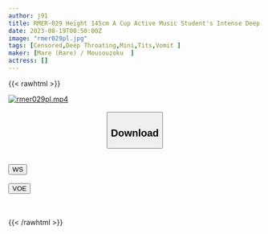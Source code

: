 ```yaml
---
author: j91
title: RMER-029 Height 145cm A Cup Active Music Student's Intense Deep Throating And Vomiting From The Head Rin
date: 2023-08-19T00:50:00Z
image: "rmer029pl.jpg"
tags: [Censored,Deep Throating,Mini,Tits,Vomit ]
maker: [Mare (Rare) / Mousouzoku  ]
actress: []
---
```



{{< rawhtml >}}

<div class="video" data-videoid="5yyx628bnq3e">
    <a href="javascript:;">
        <img src="https://my.j91.asia/posts/rmer029pl/rmer029pl.jpg" width="WIDTH" height="HEIGHT" alt="rmer029pl.mp4" loading="lazy">
    </a>
</div>

<script type="text/javascript" src="https://j91.asia/asset/on-demand-ws.js"></script>

<br>
  <link rel="stylesheet" href="https://j91.asia/asset/bs5.css">
  
  <center>
  <button class="btn btn-primary" type="button" data-bs-toggle="collapse" data-bs-target=".multi-collapse" aria-expanded="false" aria-controls="multiCollapseExample1 multiCollapseExample2"><h2>Download</h2></button></center>
</p>
<div class="row">
  <div class="col">
    <div class="collapse multi-collapse" id="multiCollapseExample1">
      <div class="card card-body">
	      	      <br>
<div class="buttons">  
<a href="https://wolfstream.tv/5yyx628bnq3e"><button class="btn-hover color-3"><i class="fa fa-download"></i> WS</button></a></div>
    </div>
  </div>
</div>
  <div class="col">
    <div class="collapse multi-collapse" id="multiCollapseExample2">
      <div class="card card-body">
	      <br>
<div class="buttons">
    <a href="https://voe.sx/l11s3uqdvvoa"><button class="btn-hover color-9"><i class="fa fa-download"></i> VOE</button></a></div>
<br><br>
      </div>
    </div>
  </div>
</div>

{{< /rawhtml >}}
